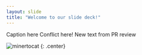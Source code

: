 ```yaml
---
layout: slide
title: "Welcome to our slide deck!"
---
```


Caption here Conflict here! New text from PR review

![minertocat](https://octodex.github.com/images/minertocat.png)
{: .center}
